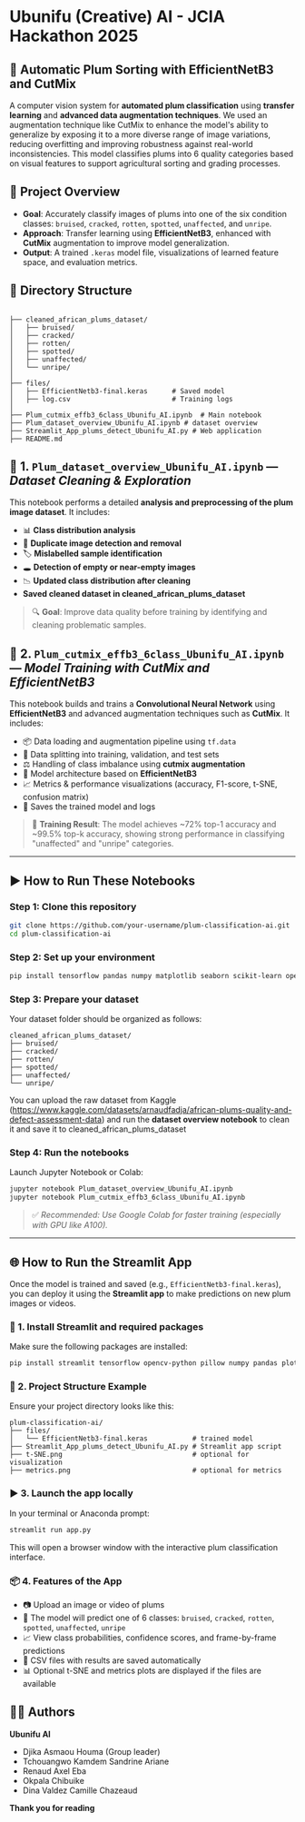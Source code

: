 # Ubunifu (Creative) AI - JCIA Hackathon 2025

## 🍑 Automatic Plum Sorting with EfficientNetB3 and CutMix

A computer vision system for **automated plum classification** using **transfer learning** and **advanced data augmentation techniques**. We used an augmentation technique like CutMix to enhance the model's ability to generalize by exposing it to a more diverse range of image variations, reducing overfitting and improving robustness against real-world inconsistencies. This model classifies plums into 6 quality categories based on visual features to support agricultural sorting and grading processes.

## 🧠 Project Overview

- **Goal**: Accurately classify images of plums into one of the six condition classes: `bruised`, `cracked`, `rotten`, `spotted`, `unaffected`, and `unripe`.
- **Approach**: Transfer learning using **EfficientNetB3**, enhanced with **CutMix** augmentation to improve model generalization.
- **Output**: A trained `.keras` model file, visualizations of learned feature space, and evaluation metrics.

## 📁 Directory Structure

```

├── cleaned_african_plums_dataset/
│   ├── bruised/
│   ├── cracked/
│   ├── rotten/
│   ├── spotted/
│   ├── unaffected/
│   └── unripe/
│
├── files/
│   ├── EfficientNetb3-final.keras      # Saved model
│   ├── log.csv                         # Training logs
│
├── Plum_cutmix_effb3_6class_Ubunifu_AI.ipynb  # Main notebook
├── Plum_dataset_overview_Ubunifu_AI.ipynb # dataset overview
├── Streamlit_App_plums_detect_Ubunifu_AI.py # Web application 
├── README.md
```

## 📘 1. `Plum_dataset_overview_Ubunifu_AI.ipynb` — *Dataset Cleaning & Exploration*

This notebook performs a detailed **analysis and preprocessing of the plum image dataset**. It includes:

- 📊 **Class distribution analysis**  
- 🧹 **Duplicate image detection and removal**  
- 🏷️ **Mislabelled sample identification**  
- 🕳️ **Detection of empty or near-empty images**  
- 📉 **Updated class distribution after cleaning**
- **Saved cleaned dataset in cleaned_african_plums_dataset**

> 🔍 **Goal**: Improve data quality before training by identifying and cleaning problematic samples.


## 📗 2. `Plum_cutmix_effb3_6class_Ubunifu_AI.ipynb` — *Model Training with CutMix and EfficientNetB3*

This notebook builds and trains a **Convolutional Neural Network** using **EfficientNetB3** and advanced augmentation techniques such as **CutMix**. It includes:

- 📦 Data loading and augmentation pipeline using `tf.data`
- 🔁 Data splitting into training, validation, and test sets
- ⚖️ Handling of class imbalance using **cutmix augmentation**
- 🧠 Model architecture based on **EfficientNetB3**
- 📈 Metrics & performance visualizations (accuracy, F1-score, t-SNE, confusion matrix)
- 💾 Saves the trained model and logs

> 🚀 **Training Result**: The model achieves ~72% top-1 accuracy and ~99.5% top-k accuracy, showing strong performance in classifying "unaffected" and "unripe" categories.

----
## ▶️ How to Run These Notebooks

### Step 1: Clone this repository
```bash
git clone https://github.com/your-username/plum-classification-ai.git
cd plum-classification-ai
```

### Step 2: Set up your environment
```bash
pip install tensorflow pandas numpy matplotlib seaborn scikit-learn opencv-python
```

### Step 3: Prepare your dataset

Your dataset folder should be organized as follows:

```
cleaned_african_plums_dataset/
├── bruised/
├── cracked/
├── rotten/
├── spotted/
├── unaffected/
└── unripe/
```

You can upload the raw dataset from Kaggle (https://www.kaggle.com/datasets/arnaudfadja/african-plums-quality-and-defect-assessment-data) and run the **dataset overview notebook** to clean it and save it to cleaned_african_plums_dataset


### Step 4: Run the notebooks

Launch Jupyter Notebook or Colab:

```bash
jupyter notebook Plum_dataset_overview_Ubunifu_AI.ipynb
jupyter notebook Plum_cutmix_effb3_6class_Ubunifu_AI.ipynb
```

> ✅ *Recommended: Use Google Colab for faster training (especially with GPU like A100).*

----
## 🌐 How to Run the Streamlit App

Once the model is trained and saved (e.g., `EfficientNetb3-final.keras`), you can deploy it using the **Streamlit app** to make predictions on new plum images or videos.

### 🔧 1. Install Streamlit and required packages
Make sure the following packages are installed:

```bash
pip install streamlit tensorflow opencv-python pillow numpy pandas plotly scikit-learn matplotlib
```

### 📁 2. Project Structure Example

Ensure your project directory looks like this:

```
plum-classification-ai/
├── files/
│   └── EfficientNetb3-final.keras           # trained model
├── Streamlit_App_plums_detect_Ubunifu_AI.py # Streamlit app script
├── t-SNE.png                                # optional for visualization
├── metrics.png                              # optional for metrics

```

### ▶️ 3. Launch the app locally

In your terminal or Anaconda prompt:

```bash
streamlit run app.py
```

This will open a browser window with the interactive plum classification interface.


### 📦 4. Features of the App

- 📷 Upload an image or video of plums
- 🧠 The model will predict one of 6 classes:
  `bruised`, `cracked`, `rotten`, `spotted`, `unaffected`, `unripe`
- 📈 View class probabilities, confidence scores, and frame-by-frame predictions
- 💾 CSV files with results are saved automatically
- 📊 Optional t-SNE and metrics plots are displayed if the files are available
  
## 🧑‍💻 Authors
**Ubunifu AI**  
- Djika Asmaou  Houma (Group leader)
- Tchouangwo Kamdem Sandrine Ariane
- Renaud Axel Eba
- Okpala Chibuike
- Dina Valdez Camille Chazeaud





**************************************************Thank you for reading**************************************************



